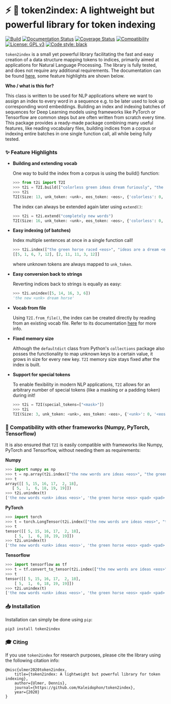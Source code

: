 # :zap: :card_index: token2index: A lightweight but powerful library for token indexing

[![Build](https://travis-ci.org/Kaleidophon/token2index.svg?branch=master)](https://travis-ci.org/github/Kaleidophon/token2index/builds)
[![Documentation Status](https://readthedocs.org/projects/token2index/badge/?version=latest)](https://token2index.readthedocs.io/en/latest/?badge=latest)
[![Coverage Status](https://coveralls.io/repos/github/Kaleidophon/token2index/badge.svg?branch=master)](https://coveralls.io/github/Kaleidophon/token2index?branch=master)
[![Compatibility](https://img.shields.io/badge/Python-3.5%20%7C%203.6%20%7C%203.7%20%7C%203.8-blue)]()
[![License: GPL v3](https://img.shields.io/badge/License-GPLv3-blue.svg)](https://www.gnu.org/licenses/gpl-3.0)
[![Code style: black](https://img.shields.io/badge/code%20style-black-000000.svg)](https://github.com/python/black)

``token2index`` is a small yet powerful library facilitating the fast and easy creation of a data structure mapping 
tokens to indices, primarily aimed at applications for Natural Language Processing. The library is fully tested, and 
does not require any additional requirements. The documentation can be found [here](https://token2index.readthedocs.io/en/latest/), some feature highlights are 
shown below.

**Who / what is this for?**

This class is written to be used for NLP applications where we want to assign an index to every word in a sequence e.g. to be later used to look up corresponding 
word embeddings. Building an index and indexing batches of sequences for Deep Learning models using frameworks like PyTorch or Tensorflow are common steps but are often written from 
scratch every time. This package provides a ready-made package combining many useful features, like reading vocabulary files, building indices from a corpus or indexing entire batches in one single
function call, all while being fully tested.

### :sparkles: Feature Highlights

* **Building and extending vocab**

    One way to build the index from a corpus is using the build() function:

    ```python
    >>> from t2i import T2I
    >>> t2i = T2I.build(["colorless green ideas dream furiously", "the horse raced past the barn fell"])
    >>> t2i
    T2I(Size: 13, unk_token: <unk>, eos_token: <eos>, {'colorless': 0, 'green': 1, 'ideas': 2, 'dream': 3, 'furiously': 4, 'the': 5, 'horse': 6, 'raced': 7, 'past': 8, 'parn': 9, 'fell': 10, '<unk>': 11, '<eos>': 12})
    ```
  
    The index can always be extended again later using `extend()`:
    
    ```python
    >>> t2i = t2i.extend("completely new words")
    T2I(Size: 16, unk_token: <unk>, eos_token: <eos>, {'colorless': 0, 'green': 1, 'ideas': 2, 'dream': 3, 'furiously': 4, 'the': 5, 'horse': 6, 'raced': 7, 'past': 8, 'barn': 9, 'fell': 10, 'completely': 13, 'new': 14, 'words': 15, '<unk>': 16, '<eos>': 17})
    ```

* **Easy indexing (of batches)**
    
    Index multiple sentences at once in a single function call!

    ```python
    >>> t2i.index(["the green horse raced <eos>", "ideas are a dream <eos>"])
    [[5, 1, 6, 7, 12], [2, 11, 11, 3, 12]]
    ```
    
    where unknown tokens are always mapped to `unk_token`.
    
* **Easy conversion back to strings**
    
    Reverting indices back to strings is equally as easy:
    
    ```python
    >>> t2i.unindex([5, 14, 16, 3, 6])
    'the new <unk> dream horse'
    ```
    
* **Vocab from file**

    Using `T2I.from_file()`, the index can be created directly by reading from an existing vocab file. 
    Refer to its documentation [here](https://token2index.readthedocs.io/en/latest/#t2i.T2I.from_file) for more info.
    
* **Fixed memory size**

    Although the `defaultdict` class from Python's `collections` package also posses the functionality to map unknown 
    keys to a certain value, it grows in size for every new key. `T2I` memory size stays fixed after the index is built.
    
* **Support for special tokens**
    
    To enable flexibility in modern NLP applications, `T2I` allows for an arbitrary number of special tokens (like a 
    masking or a padding token) during init! 
    
    ```python
    >>> t2i = T2I(special_tokens=["<mask>"])
    >>> t2i
    T2I(Size: 3, unk_token: <unk>, eos_token: <eos>, {'<unk>': 0, '<eos>': 1, '<mask>': 2})
    ```

### :electric_plug: Compatibility with other frameworks (Numpy, PyTorch, Tensorflow)

It is also ensured that `T2I` is easily compatible with frameworks like Numpy, PyTorch and 
Tensorflow, without needing them as requirements:

**Numpy**

```python
>>> import numpy as np
>>> t = np.array(t2i.index(["the new words are ideas <eos>", "the green horse <eos> <pad> <pad>"]))
>>> t
array([[ 5, 15, 16, 17,  2, 18],
   [ 5,  1,  6, 18, 19, 19]])
>>> t2i.unindex(t)
['the new words <unk> ideas <eos>', 'the green horse <eos> <pad> <pad>']
```

**PyTorch**

```python
>>> import torch
>>> t = torch.LongTensor(t2i.index(["the new words are ideas <eos>", "the green horse <eos> <pad> <pad>"]))
>>> t
tensor([[ 5, 15, 16, 17,  2, 18],
    [ 5,  1,  6, 18, 19, 19]])
>>> t2i.unindex(t)
['the new words <unk> ideas <eos>', 'the green horse <eos> <pad> <pad>']
```

**Tensorflow**

```python
>>> import tensorflow as tf
>>> t = tf.convert_to_tensor(t2i.index(["the new words are ideas <eos>", "the green horse <eos> <pad> <pad>"]), dtype=tf.int32)
>>> t
tensor([[ 5, 15, 16, 17,  2, 18],
    [ 5,  1,  6, 18, 19, 19]])
>>> t2i.unindex(t)
['the new words <unk> ideas <eos>', 'the green horse <eos> <pad> <pad>']
```

### :inbox_tray: Installation

Installation can simply be done using ``pip``:

    pip3 install token2index

### :mortar_board: Citing

If you use ``token2index`` for research purposes, please cite the library using the following citation info:

    @misc{ulmer2020token2index,
        title={token2index: A lightweight but powerful library for token indexing},
        author={Ulmer, Dennis},
        journal={https://github.com/Kaleidophon/token2index},
        year={2020}
    }
